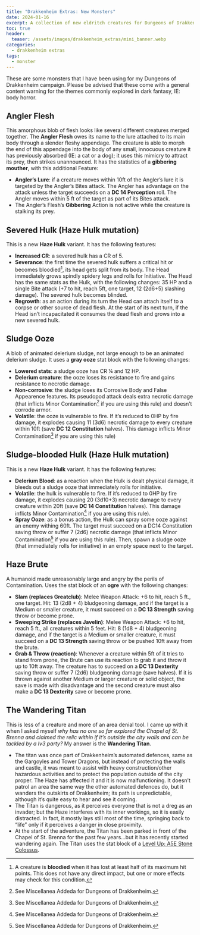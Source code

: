 ```yaml
---
title: "Drakkenheim Extras: New Monsters"
date: 2024-01-16
excerpt: A collection of new eldritch creatures for Dungeons of Drakkenheim.
toc: true
header:
  teaser: /assets/images/drakkenheim_extras/mini_banner.webp
categories: 
  - drakkenheim extras
tags:
  - monster
---
```

These are some monsters that I have been using for my Dungeons of Drakkenheim campaign. Please be advised that these come with a general content warning for the themes commonly explored in dark fantasy, IE: body horror.

## Angler Flesh

This amorphous blob of flesh looks like several different creatures merged together. The **Angler Flesh** owes its name to the lure attached to its main body through a slender fleshy appendage. The creature is able to morph the end of this appendage into the body of any small, innocuous creature it has previously absorbed (IE: a cat or a dog); it uses this mimicry to attract its prey, then strikes unannounced. It has the statistics of a **gibbering mouther**, with this additional Feature:  
+ **Angler’s Lure**: if a creature moves within 10ft of the Angler’s lure it is targeted by the Angler’s Bites attack. The Angler has advantage on the attack unless the target succeeds on a  **DC 14 Perception** roll. The Angler moves within 5 ft of the target as part of its Bites attack.
+ The Angler’s Flesh’s **Gibbering** Action is not active while the creature is stalking its prey.

## Severed Hulk (Haze Hulk mutation)
This is a new **Haze Hulk** variant. It has the following features:
+ **Increased CR**: a severed hulk has a CR of 5.
+ **Severance**: the first time the severed hulk suffers a critical hit or becomes bloodied[^1], its head gets split from its body. The Head immediately grows spindly spidery legs and rolls for Initiative. The Head has the same stats as the Hulk, with the following changes: 35 HP and a single Bite attack (+7 to hit, reach 5ft, one target, 12 (2d6+5) slashing damage). The severed hulk becomes blinded.
+ **Regrowth**: as an action during its turn the Head can attach itself to a corpse or other source of dead flesh. At the start of its next turn, if the Head isn’t incapacitated it consumes the dead flesh and grows into a new severed hulk.

## Sludge Ooze
A blob of animated delerium sludge, not large enough to be an animated delerium sludge. It uses a **gray ooze** stat block with the following changes:
+ **Lowered stats**: a sludge ooze has CR ¼ and 12 HP. 
+ **Delerium creature**: the ooze loses its resistance to fire and gains resistance to necrotic damage.
+ **Non-corrosive**: the sludge loses its Corrosive Body and False Appearence features. Its pseudopod attack deals extra necrotic damage (that inflicts Minor Contamination[^2] if you are using this rule) and doesn’t corrode armor.
+  **Volatile**: the ooze is vulnerable to fire. If it’s reduced to 0HP by fire damage, it explodes causing 11 (3d6) necrotic damage to every creature within 10ft (save **DC 12 Constitution** halves). This damage inflicts Minor Contamination[^2] if you are using this rule)

## Sludge-blooded Hulk (Haze Hulk mutation)
This is a new **Haze Hulk** variant. It has the following features:
+ **Delerium Blood**: as a reaction when the Hulk is dealt physical damage, it bleeds out a sludge ooze that immediately rolls for initiative.
+ **Volatile**: the hulk is vulnerable to fire. If it’s reduced to 0HP by fire damage, it explodes causing 20 (3d10+3) necrotic damage to every creature within 20ft (save **DC 14 Constitution** halves). This damage inflicts Minor Contamination[^2] if you are using this rule).
+ **Spray Ooze**: as a bonus action, the Hulk can spray some ooze against an enemy withing 60ft. The target must succeed on a DC14 Constitution saving throw or suffer 7 (2d6) necrotic damage (that inflicts Minor Contamination[^2] if you are using this rule). Then, spawn a sludge ooze (that immediately rolls for initiative) in an empty space next to the target.

## Haze Brute
A humanoid made unreasonably large and angry by the perils of Contamination. Uses the stat block of an **ogre** with the following changes:
+ **Slam (replaces Greatclub)**: Melee Weapon Attack: +6 to hit, reach 5 ft., one target. Hit: 13 (2d8 + 4) bludgeoning damage, and if the target is a Medium or smaller creature, it must succeed on a **DC 13 Strength** saving throw or become prone.
+ **Sweeping Strike (replaces Javelin)**: Melee Weapon Attack: +6 to hit, reach 5 ft., all creatures within 5 feet. Hit: 8 (1d8 + 4) bludgeoning damage, and if the target is a Medium or smaller creature, it must succeed on a **DC 13 Strength** saving throw or be pushed 10ft away from the brute.
+ **Grab & Throw (reaction)**: Whenever a creature within 5ft of it tries to stand from prone, the Brute can use its reaction to grab it and throw it up to 10ft away. The creature has to succeed on a **DC 13 Dexterity** saving throw or suffer 7 (2d6) bludgeoning damage (save halves). If it is thrown against another Medium or larger creature or solid object, the save is made with disadvantage and the second creature must also make a **DC 13 Dexterity** save or become prone.

## The Wandering Titan
This is less of a creature and more of an area denial tool. I came up with it when I asked myself _why has no one so far explored the Chapel of St. Brenna and claimed the relic within if it’s outside the city walls and can be tackled by a lv3 party?_ My answer is the **Wandering Titan**.
+ The titan was once part of Drakkenheim’s automated defences, same as the Gargoyles and Tower Dragons, but instead of protecting the walls and castle, it was meant to assist with heavy construction/other hazardous activities and to protect the population outside of the city proper. The Haze has affected it and it is now malfunctioning. It doesn’t patrol an area the same way the other automated defences do, but it wanders the outskirts of Drakkenheim; its path is unpredictable, although it’s quite easy to hear and see it coming. 
+ The Titan is dangerous, as it perceives everyone that is not a dreg as an invader; but the Haze interferes with its inner workings, so it is easily distracted. In fact, it mostly lays still most of the time, springing back to “life” only if it perceives a danger in close proximity.
+ At the start of the adventure, the Titan has been parked in front of the Chapel of St. Brenna for the past few years…but it has recently started wandering again. The Titan uses the stat block of a [Level Up: A5E Stone Colossus](https://a5e.tools/node/1674).

[^1]: A creature is **bloodied** when it has lost at least half of its maximum hit points. This does not have any direct impact, but one or more effects may check for this condition.
[^2]: See Miscellanea Addeda for Dungeons of Drakkenheim.
